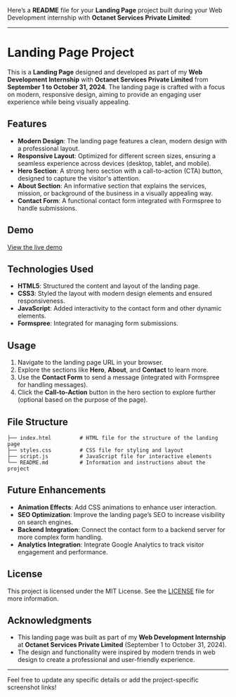 Here’s a **README** file for your **Landing Page** project built during your Web Development internship with **Octanet Services Private Limited**:

---

# Landing Page Project

This is a **Landing Page** designed and developed as part of my **Web Development Internship** with **Octanet Services Private Limited** from **September 1 to October 31, 2024**. The landing page is crafted with a focus on modern, responsive design, aiming to provide an engaging user experience while being visually appealing.

## Features

- **Modern Design**: The landing page features a clean, modern design with a professional layout.
- **Responsive Layout**: Optimized for different screen sizes, ensuring a seamless experience across devices (desktop, tablet, and mobile).
- **Hero Section**: A strong hero section with a call-to-action (CTA) button, designed to capture the visitor's attention.
- **About Section**: An informative section that explains the services, mission, or background of the business in a visually appealing way.
- **Contact Form**: A functional contact form integrated with Formspree to handle submissions.
  
## Demo

[View the live demo](https://www.linkedin.com/posts/indrakumark_webdevelopment-landingpage-frontenddevelopment-activity-7238185760728760323-8Egw?utm_source=share&utm_medium=member_desktop)

## Technologies Used

- **HTML5**: Structured the content and layout of the landing page.
- **CSS3**: Styled the layout with modern design elements and ensured responsiveness.
- **JavaScript**: Added interactivity to the contact form and other dynamic elements.
- **Formspree**: Integrated for managing form submissions.

## Usage

1. Navigate to the landing page URL in your browser.
2. Explore the sections like **Hero**, **About**, and **Contact** to learn more.
3. Use the **Contact Form** to send a message (integrated with Formspree for handling messages).
4. Click the **Call-to-Action** button in the hero section to explore further (optional based on the purpose of the page).

## File Structure

```
├── index.html         # HTML file for the structure of the landing page
├── styles.css         # CSS file for styling and layout
├── script.js          # JavaScript file for interactive elements
└── README.md          # Information and instructions about the project
```

## Future Enhancements

- **Animation Effects**: Add CSS animations to enhance user interaction.
- **SEO Optimization**: Improve the landing page’s SEO to increase visibility on search engines.
- **Backend Integration**: Connect the contact form to a backend server for more complex form handling.
- **Analytics Integration**: Integrate Google Analytics to track visitor engagement and performance.

## License

This project is licensed under the MIT License. See the [LICENSE](LICENSE) file for more information.

## Acknowledgments

- This landing page was built as part of my **Web Development Internship** at **Octanet Services Private Limited** (September 1 to October 31, 2024).
- The design and functionality were inspired by modern trends in web design to create a professional and user-friendly experience.

---

Feel free to update any specific details or add the project-specific screenshot links!
